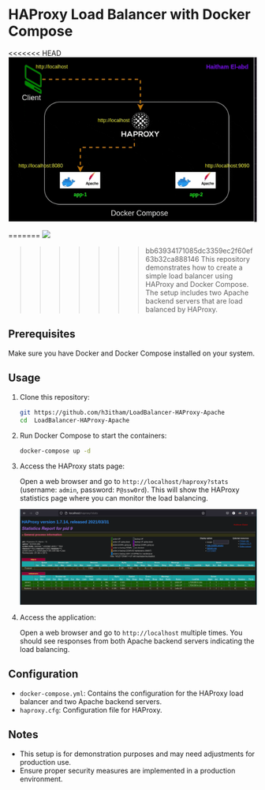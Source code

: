 # HAProxy Load Balancer with Docker Compose

<<<<<<< HEAD
![](./img/haproxy.gif)

=======
![](./img/main.gif)
>>>>>>> bb63934171085dc3359ec2f60ef63b32ca888146
This repository demonstrates how to create a simple load balancer using HAProxy and Docker Compose. The setup includes two Apache backend servers that are load balanced by HAProxy.

## Prerequisites

Make sure you have Docker and Docker Compose installed on your system.

## Usage

1. Clone this repository:

    ```bash
    git https://github.com/h3itham/LoadBalancer-HAProxy-Apache
    cd  LoadBalancer-HAProxy-Apache 
    ```

2. Run Docker Compose to start the containers:

    ```bash
    docker-compose up -d
    ```

3. Access the HAProxy stats page:
   
   Open a web browser and go to `http://localhost/haproxy?stats` (username: `admin`, password: `P@ssw0rd`). This will show the HAProxy statistics page where you can monitor the load balancing.

   ![stats.png](./img/stats.png)


4. Access the application:

   Open a web browser and go to `http://localhost` multiple times. You should see responses from both Apache backend servers indicating the load balancing.

## Configuration

- `docker-compose.yml`: Contains the configuration for the HAProxy load balancer and two Apache backend servers.
- `haproxy.cfg`: Configuration file for HAProxy.



## Notes

- This setup is for demonstration purposes and may need adjustments for production use.
- Ensure proper security measures are implemented in a production environment.



